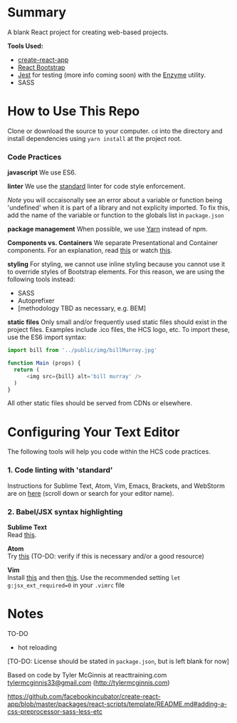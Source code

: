 # Summary
A blank React project for creating web-based projects.

**Tools Used:**
* [create-react-app](https://github.com/facebookincubator/create-react-app)
* [React Bootstrap](https://react-bootstrap.github.io/)
* [Jest](https://facebook.github.io/jest/docs/tutorial-react.html) for testing (more info coming soon) with the [Enzyme](http://airbnb.io/enzyme/) utility.
* SASS

# How to Use This Repo
Clone or download the source to your computer. `cd` into the directory and install dependencies using `yarn install` at the project root.

### Code Practices
**javascript**
We use ES6.  

**linter**
We use the [standard](https://standardjs.com/) linter for code style enforcement. 

*Note* you will occaisonally see an error about a variable or function being 'undefined' when it is part of a library and not explicity imported. To fix this, add the name of the variable or function to the globals list in `package.json`

**package management**
When possible, we use [Yarn](https://yarnpkg.com/en/) instead of npm.

**Components vs. Containers**
We separate Presentational and Container components. For an explanation, read [this](https://medium.com/@dan_abramov/smart-and-dumb-components-7ca2f9a7c7d0#.5dz171v91) or watch [this](https://online.reacttraining.com/courses/50507/lectures/760395). 

**styling**
For styling, we cannot use inline styling because you cannot use it to override styles of Bootstrap elements. For this reason, we are using the following tools instead:
* SASS
* Autoprefixer
* [methodology TBD as necessary, e.g. BEM]

**static files**
Only small and/or frequently used static files should exist in the project files. Examples include .ico files, the HCS logo, etc. To import these, use the ES6 import syntax:

```javascript
import bill from '../public/img/billMurray.jpg'

function Main (props) {
  return (
      <img src={bill} alt='bill murray' />
  )
}
```

All other static files should be served from CDNs or elsewhere. 

# Configuring Your Text Editor
The following tools will help you code within the HCS code practices. 

### 1. Code linting with 'standard' ###
Instructions for Sublime Text, Atom, Vim, Emacs, Brackets, and WebStorm are on [here](https://standardjs.com/#install) (scroll down or search for your editor name).

### 2. Babel/JSX syntax highlighting ###
**Sublime Text**  
Read [this](http://gunnariauvinen.com/getting-es6-syntax-highlighting-in-sublime-text/).

**Atom**  
Try [this](https://atom.io/packages/language-babel) (TO-DO: verify if this is necessary and/or a good resource)

**Vim**  
Install [this](https://github.com/pangloss/vim-javascript) and then [this](https://github.com/mxw/vim-jsx). Use the recommended setting `let g:jsx_ext_required=0` in your `.vimrc` file

# Notes
TO-DO
* hot reloading

[TO-DO: License should be stated in `package.json`, but is left blank for now]

Based on code by Tyler McGinnis at reacttraining.com 
<tylermcginnis33@gmail.com> (http://tylermcginnis.com)

https://github.com/facebookincubator/create-react-app/blob/master/packages/react-scripts/template/README.md#adding-a-css-preprocessor-sass-less-etc

